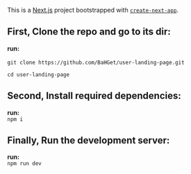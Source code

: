 This is a [Next.js](https://nextjs.org/) project bootstrapped with [`create-next-app`](https://github.com/vercel/next.js/tree/canary/packages/create-next-app).

## First, Clone the repo and go to its dir: 
__run:__ <br><br>
  ``
  git clone https://github.com/BaHGet/user-landing-page.git
  ``<br>
  
  ``
  cd user-landing-page
  ``

## Second, Install required dependencies:
__run:__ <br>
  ``npm i``

## Finally, Run the development server:
__run:__ <br>
  ``npm run dev``
